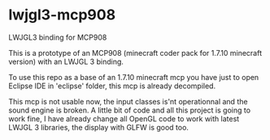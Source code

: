 # lwjgl3-mcp908
LWJGL3 binding for MCP908

This is a prototype of an MCP908 (minecraft coder pack for 1.7.10 minecraft version) with an LWJGL 3 binding.

To use this repo as a base of an 1.7.10 minecraft mcp you have just to open Eclipse IDE in 'eclipse' folder, this mcp is already decompiled.

This mcp is not usable now, the input classes is'nt operationnal and the sound engine is broken. A little bit of code and all this project is going to work fine, I have already change all OpenGL code to work with latest LWJGL 3 libraries, the display with GLFW is good too.
